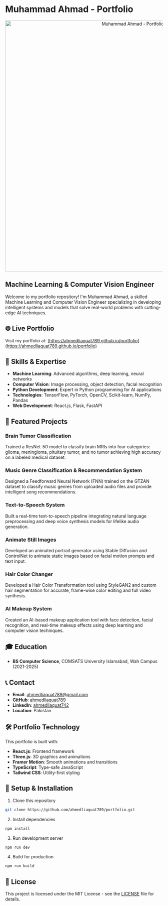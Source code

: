 # Muhammad Ahmad - Portfolio

<p align="center">
  <img src="src/assets/herobg.png" alt="Muhammad Ahmad - Portfolio" width="800"/>
</p>

## Machine Learning & Computer Vision Engineer

Welcome to my portfolio repository! I'm Muhammad Ahmad, a skilled Machine Learning and Computer Vision Engineer specializing in developing intelligent systems and models that solve real-world problems with cutting-edge AI techniques.

## 🌐 Live Portfolio

Visit my portfolio at: [https://ahmedliaquat789.github.io/portfolio](https://ahmedliaquat789.github.io/portfolio)

## 💼 Skills & Expertise

- **Machine Learning**: Advanced algorithms, deep learning, neural networks
- **Computer Vision**: Image processing, object detection, facial recognition
- **Python Development**: Expert in Python programming for AI applications
- **Technologies**: TensorFlow, PyTorch, OpenCV, Scikit-learn, NumPy, Pandas
- **Web Development**: React.js, Flask, FastAPI

## 🚀 Featured Projects

### Brain Tumor Classification
Trained a ResNet-50 model to classify brain MRIs into four categories: glioma, meningioma, pituitary tumor, and no tumor achieving high accuracy on a labeled medical dataset.

### Music Genre Classification & Recommendation System
Designed a Feedforward Neural Network (FNN) trained on the GTZAN dataset to classify music genres from uploaded audio files and provide intelligent song recommendations.

### Text-to-Speech System
Built a real-time text-to-speech pipeline integrating natural language preprocessing and deep voice synthesis models for lifelike audio generation.

### Animate Still Images
Developed an animated portrait generator using Stable Diffusion and ControlNet to animate static images based on facial motion prompts and text input.

### Hair Color Changer
Developed a Hair Color Transformation tool using StyleGAN2 and custom hair segmentation for accurate, frame-wise color editing and full video synthesis.

### AI Makeup System
Created an AI-based makeup application tool with face detection, facial recognition, and real-time makeup effects using deep learning and computer vision techniques.

## 🎓 Education

- **BS Computer Science**, COMSATS University Islamabad, Wah Campus (2021-2025)

## 📞 Contact

- **Email**: ahmedliaquat789@gmail.com
- **GitHub**: [ahmedliaquat789](https://github.com/ahmedliaquat789)
- **LinkedIn**: [ahmedliaquat742](https://linkedin.com/in/ahmedliaquat742/)
- **Location**: Pakistan

## 🛠️ Portfolio Technology

This portfolio is built with:

- **React.js**: Frontend framework
- **Three.js**: 3D graphics and animations
- **Framer Motion**: Smooth animations and transitions
- **TypeScript**: Type-safe JavaScript
- **Tailwind CSS**: Utility-first styling

## 🔧 Setup & Installation

1. Clone this repository
```bash
git clone https://github.com/ahmedliaquat789/portfolio.git
```

2. Install dependencies
```bash
npm install
```

3. Run development server
```bash
npm run dev
```

4. Build for production
```bash
npm run build
```

## 📃 License

This project is licensed under the MIT License - see the [LICENSE](LICENSE) file for details.
